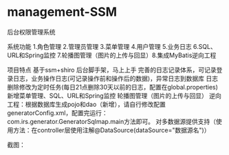 # management-SSM
后台权限管理系统

系统功能
1.角色管理 2.管理员管理 3.菜单管理 4.用户管理 5.业务日志 6.SQL、URL和Spring监控 7.轮播图管理（图片的上传与回显）8.集成MyBatis逆向工程

项目特点
  基于ssm+shiro
  后台脚手架，马上上手
  完善的日志记录体系，可记录登录日志，业务操作日志(可记录操作前和操作后的数据)，异常日志到数据库
  日志删除修改为定时任务(每日21点删除30天以前的日志，配置在global.properties)
  新增菜单管理、SQL、URL和Spring监控
  轮播图管理（图片的上传与回显）
  逆向工程：根据数据库生成pojo和dao（新增），请自行修改配置generatorConfig.xml，配置完运行：com.irs.generator.GeneratorSqlmap.main方法即可。
  对多数据源提供支持（使用方法：在controller层使用注解@DataSource(dataSource="数据源名")）


截图：
